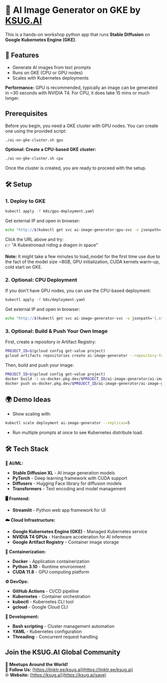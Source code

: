 # 🎨 AI Image Generator on GKE by [KSUG.AI](https://ksug.ai)

This is a hands-on workshop python app that runs **Stable Diffusion** on **Google Kubernetes Engine (GKE)**.

## 🚀 Features
- Generate AI images from text prompts
- Runs on GKE (CPU or GPU nodes)
- Scales with Kubernetes deployments

**Performance:** GPU is recommended, typically an image can be generated in ~30 seconds with NVIDIA T4. For CPU, it does take 15 mins or much longer.

## Prerequisites

Before you begin, you need a GKE cluster with GPU nodes. You can create one using the provided script:

```bash
./ai-on-gke-cluster.sh gpu
```

**Optional: Create a CPU-based GKE cluster:**
```bash
./ai-on-gke-cluster.sh cpu
```
Once the cluster is created, you are ready to proceed with the setup.

## 🛠 Setup

### 1. Deploy to GKE
```bash
kubectl apply -f k8s/gpu-deployment.yaml
```

Get external IP and open in browser:
```bash
echo "http://$(kubectl get svc ai-image-generator-gpu-svc -o jsonpath='{.status.loadBalancer.ingress[0].ip}')"
```

Click the URL above and try:  
👉 "A Kubestronaut riding a dragon in space"

**Note:** It might take a few minutes to load_model for the first time use due to the fact of the model size ~8GB, GPU initialization, CUDA kernels warm-up, cold start on GKE.

### 2. Optional: CPU Deployment
If you don't have GPU nodes, you can use the CPU-based deployment:
```bash
kubectl apply -f k8s/deployment.yaml
```

Get external IP and open in browser:
```bash
echo "http://$(kubectl get svc ai-image-generator-svc -o jsonpath='{.status.loadBalancer.ingress[0].ip}')"
```

### 3. Optional: Build & Push Your Own Image

First, create a repository in Artifact Registry:

```bash
PROJECT_ID=$(gcloud config get-value project)
gcloud artifacts repositories create ai-image-generator --repository-format=docker --location=us-central1 --description="AI Image Generator repository"
```

Then, build and push your image:

```bash
PROJECT_ID=$(gcloud config get-value project)
docker build -t us-docker.pkg.dev/$PROJECT_ID/ai-image-generator/ai-image-generator:latest .
docker push us-docker.pkg.dev/$PROJECT_ID/ai-image-generator/ai-image-generator:latest
```

## 🌍 Demo Ideas
- Show scaling with:
```bash
kubectl scale deployment ai-image-generator --replicas=5
```
- Run multiple prompts at once to see Kubernetes distribute load.

## 🛠 Tech Stack

**🤖 AI/ML:**
- **Stable Diffusion XL** - AI image generation models
- **PyTorch** - Deep learning framework with CUDA support
- **Diffusers** - Hugging Face library for diffusion models
- **Transformers** - Text encoding and model management

**🖥️ Frontend:**
- **Streamlit** - Python web app framework for UI

**☁️ Cloud Infrastructure:**
- **Google Kubernetes Engine (GKE)** - Managed Kubernetes service
- **NVIDIA T4 GPUs** - Hardware acceleration for AI inference
- **Google Artifact Registry** - Container image storage

**🐳 Containerization:**
- **Docker** - Application containerization
- **Python 3.10** - Runtime environment
- **CUDA 11.8** - GPU computing platform

**⚙️ DevOps:**
- **GitHub Actions** - CI/CD pipeline
- **Kubernetes** - Container orchestration
- **kubectl** - Kubernetes CLI tool
- **gcloud** - Google Cloud CLI

**🔧 Development:**
- **Bash scripting** - Cluster management automation
- **YAML** - Kubernetes configuration
- **Threading** - Concurrent request handling

## Join the KSUG.AI Global Community  
📍 **Meetups Around the World!**  
📢 **Follow Us:** [https://linktr.ee/ksug.ai](https://linktr.ee/ksug.ai)  
🌐 **Website:** [https://ksug.ai](https://ksug.ai/save)  
